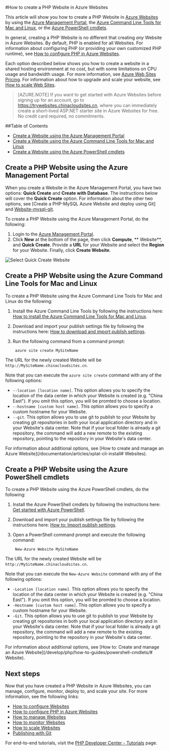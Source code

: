 <properties title="How to create a PHP  Website in Azure  Websites" pageTitle="How to create a PHP  Website in Azure  Websites" metaKeywords="PHP Azure  Websites" description="Learn how to create a PHP  Website in Azure  Websites" documentationCenter="PHP" services=" Websites" editor="mollybos" manager="bjsmith" authors="" />

#How to create a PHP  Website in Azure  Websites

This article will show you how to create a PHP  Website in [Azure  Websites][waws] by using the [Azure Management Portal], the [Azure Command Line Tools for Mac and Linux][xplat-tools], or the [Azure PowerShell cmdlets][powershell-cmdlets].

In general, creating a PHP  Website is no different that creating *any*  Website in Azure  Websites. By default, PHP is enabled for all  Websites. For information about configuring PHP (or providing your own customized PHP runtime), see [How to configure PHP in Azure  Websites][configure-php].

Each option described below shows you how to create a website in a shared hosting environment at no cost, but with some limitations on CPU usage and bandwidth usage. For more information, see [Azure Web Sites Pricing][websites-pricing]. For information about how to upgrade and scale your website, see [How to scale Web Sites][scale-websites].

> [AZURE.NOTE]
> If you want to get started with Azure Websites before signing up for an account, go to <a href="https://trywebsites.chinacloudsites.cn/?language=php">https://trywebsites.chinacloudsites.cn</a>, where you can immediately create a short-lived ASP.NET starter site in Azure Websites for free. No credit card required, no commitments.

##Table of Contents
* [Create a  Website using the Azure Management Portal](#portal)
* [Create a  Website using the Azure Command Line Tools for Mac and Linux](#XplatTools)
* [Create a  Website using the Azure PowerShell cmdlets](#PowerShell)

<h2><a name="portal"></a>Create a PHP  Website using the Azure Management Portal</h2>

When you create a  Website in the Azure Management Portal, you have two options: **Quick Create** and **Create with Database**. The instructions below will cover the **Quick Create** option. For information about the other two options, see [Create a PHP-MySQL Azure  Website and deploy using Git] and [ Website-mysql-git].

To create a PHP  Website using the Azure Management Portal, do the following:

1. Login to the [Azure Management Portal].
1. Click **New** at the bottom of the page, then click **Compute**, ** Website**, and **Quick Create**. Provide a **URL** for your  Website and select the **Region** for your  Website. Finally, click **Create  Website**.

![Select Quick Create  Website](./media/web-sites-php-create-web-sites/select-quickcreate-Website.png)

<h2><a name="XplatTools"></a>Create a PHP  Website using the Azure Command Line Tools for Mac and Linux</h2>

To create a PHP  Website using the Azure Command Line Tools for Mac and Linux do the following:

1. Install the Azure Command Line Tools by following the instructions here: [How to install the Azure Command Line Tools for Mac and Linux](/documentation/articles/xplat-cli-install#Download).

1. Download and import your publish settings file by following the instructions here: [How to download and import publish settings](/documentation/articles/xplat-cli-install#Account).

1. Run the following command from a command prompt:

		azure site create MySiteName

The URL for the newly created  Website will be  `http://MySiteName.chinacloudsites.cn`.  
 
Note that you can execute the `azure site create` command with any of the following options:

* `--location [location name]`. This option allows you to specify the location of the data center in which your  Website is created (e.g. "China East"). If you omit this option, you will be promted to choose a location.
* `--hostname [custom host name]`. This option allows you to specify a custom hostname for your  Website.
* `--git`. This option allows you to use git to publish to your  Website by creating git repositories in both your local application directory and in your  Website's data center. Note that if your local folder is already a git repository, the command will add a new remote to the existing repository, pointing to the repository in your  Website's data center.

For information about additional options, see [How to create and manage an Azure  Website](/documentation/articles/xplat-cli-install# Websites).

<h2><a name="PowerShell"></a>Create a PHP  Website using the Azure PowerShell cmdlets</h2>

To create a PHP  Website using the Azure PowerShell cmdlets, do the following:

1. Install the Azure PowerShell cmdlets by following the instructions here: [Get started with Azure PowerShell](/documentation/articles/powershell-install-configure#GetStarted).

1. Download and import your publish settings file by following the instructions here: [How to: Import publish settings](/documentation/articles/powershell-install-configure#ImportPubSettings).

1. Open a PowerShell command prompt and execute the following command:

		New-Azure Website MySiteName

The URL for the newly created  Website will be  `http://MySiteName.chinacloudsites.cn`.  
 
Note that you can execute the `New-Azure Website` command with any of the following options:

* `-Location [location name]`. This option allows you to specify the location of the data center in which your  Website is created (e.g. "China East"). If you omit this option, you will be promted to choose a location.
* `-Hostname [custom host name]`. This option allows you to specify a custom hostname for your  Website.
* `-Git`. This option allows you to use git to publish to your  Website by creating git repositories in both your local application directory and in your  Website's data center. Note that if your local folder is already a git repository, the command will add a new remote to the existing repository, pointing to the repository in your  Website's data center.

For information about additional options, see [How to: Create and manage an Azure  Website](/develop/php/how-to-guides/powershell-cmdlets/# Website).

<h2><a name="NextSteps"></a>Next steps</h2>

Now that you have created a PHP  Website in Azure  Websites, you can manage, configure, monitor, deploy to, and scale your site. For more information, see the following links:

* [How to configure  Websites](/documentation/articles/web-sites-configure//)
* [How to configure PHP in Azure  Websites][configure-php]
* [How to manage  Websites](/documentation/articles/web-sites-manage)
* [How to monitor  Websites](/documentation/articles/web-sites-monitor)
* [How to scale  Websites](/documentation/articles/web-sites-scale)
* [Publishing with Git](/documentation/articles/web-sites-publish-source-control//)

For end-to-end tutorials, visit the [PHP Developer Center - Tutorials](/develop/php//) page.

[waws]: /zh-cn/documentation/services/web-sites
[Azure Management Portal]: http://manage.windowsazure.cn/
[xplat-tools]: /documentation/articles/xplat-cli-install
[powershell-cmdlets]: /documentation/articles/powershell-install-configure
[configure-php]: /documentation/articles/web-sites-php-configure
[Website-mysql-git]: /documentation/articles/web-sites-php-mysql-deploy-use-git
[Websites-pricing]: /zh-cn/pricing/overview/
[scale-Websites]: /documentation/articles/web-sites-scale
